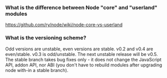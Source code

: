 ### What is the difference between Node "core" and "userland" modules
  
[https://github.com/ry/node/wiki/node-core-vs-userland  ](https://github.com/ry/node/wiki/node-core-vs-userland  )
### What is the versioning scheme?

Odd versions are unstable, even versions are stable. v0.2 and v0.4 are even/stable. v0.3 is odd/unstable. The next unstable release will be v0.5. The stable branch takes bug fixes only - it does not change the JavaScript API, addon API, nor ABI (you don't have to rebuild modules after upgrading node with-in a stable branch).